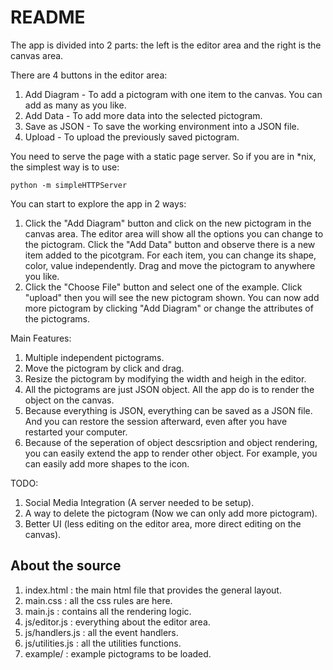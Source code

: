 README
======

The app is divided into 2 parts:
the left is the editor area and
the right is the canvas area.

There are 4 buttons in the editor area:
 1. Add Diagram - To add a pictogram with one item to the canvas.
    You can add as many as you like.  
 2. Add Data - To add more data into the selected pictogram.
 3. Save as JSON - To save the working environment into a JSON file.
 4. Upload - To upload the previously saved pictogram.

You need to serve the page with a static page server.
So if you are in *nix, the simplest way is to use:

    python -m simpleHTTPServer

 You can start to explore the app in 2 ways:
  1. Click the "Add Diagram" button and click on the new pictogram in the canvas area.
     The editor area will show all the options you can change to the
     pictogram. Click the "Add Data" button and observe there is
     a new item added to the picotgram.
     For each item, you can change its shape, color, value independently.
     Drag and move the pictogram to anywhere you like.
  2. Click the "Choose File" button and select one of the example.
     Click "upload" then you will see the new pictogram shown.
     You can now add more pictogram by clicking "Add Diagram" or
     change the attributes of the pictograms.

Main Features:
  1. Multiple independent pictograms.
  2. Move the pictogram by click and drag.
  3. Resize the pictogram by modifying the width and heigh in the editor.
  4. All the pictograms are just JSON object.
     All the app do is to render the object on the canvas.
  5. Because everything is JSON, everything can be saved
     as a JSON file. And you can restore the session afterward,
     even after you have restarted your computer.
  6. Because of the seperation of object descsription
     and object rendering, you can easily extend the app
     to render other object. For example, you can easily
     add more shapes to the icon.

TODO:
  1. Social Media Integration (A server needed to be setup).
  2. A way to delete the pictogram (Now we can only add more pictogram).
  3. Better UI (less editing on the editor area, more direct editing on the canvas).

About the source
----------------
  1. index.html : the main html file that provides the general layout.
  2. main.css : all the css rules are here.
  3. main.js : contains all the rendering logic.
  4. js/editor.js : everything about the editor area.
  5. js/handlers.js : all the event handlers.
  6. js/utilities.js : all the utilities functions.
  7. example/ : example pictograms to be loaded.
